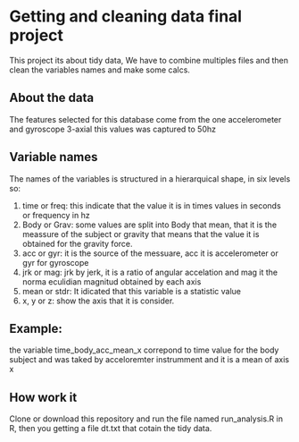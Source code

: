 # Getting and cleaning data final project
This project its about tidy data, We have to combine multiples files and then clean the variables names and make some calcs.

## About the data
The features selected for this database come from the one accelerometer and 
gyroscope 3-axial this values was captured to 50hz

## Variable names
The names of the variables is structured in a hierarquical shape, in six levels so:

1. time or freq: this indicate that the value it is in times values in seconds or frequency in hz
2. Body or Grav: some values are split into Body that mean, that it is the meassure of the subject or gravity
		that means that the value it is obtained for the gravity force.
3. acc or gyr: it is the source of the messuare, acc it is accelerometer or gyr for gyroscope
4. jrk or mag:  jrk by jerk, it is a ratio of angular accelation and mag it the norma eculidian magnitud obtained by each axis 
5. mean or stdr: It idicated that this variable is a statistic value
6. x, y or z: show the axis that it is consider.

## Example:
the variable time_body_acc_mean_x correpond to time value for the body subject and was taked by acceloremter instrumment and it is a mean of axis x

## How work it
Clone or download this repository and run the file named run_analysis.R in R, then you getting a file dt.txt that cotain the tidy data.